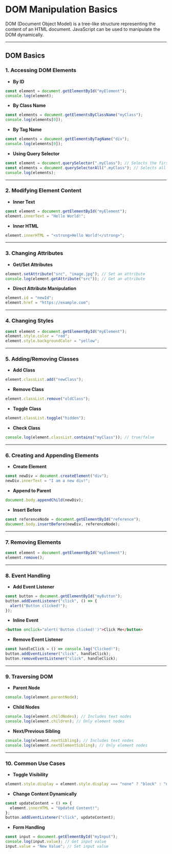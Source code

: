# DOM Manipulation Basics

DOM (Document Object Model) is a tree-like structure representing the content of an HTML document. JavaScript can be used to manipulate the DOM dynamically.

---

## DOM Basics

### **1. Accessing DOM Elements**

- **By ID**

```javascript
const element = document.getElementById("myElement");
console.log(element);
```

- **By Class Name**

```javascript
const elements = document.getElementsByClassName("myClass");
console.log(elements[0]);
```

- **By Tag Name**

```javascript
const elements = document.getElementsByTagName("div");
console.log(elements[0]);
```

- **Using Query Selector**

```javascript
const element = document.querySelector(".myClass"); // Selects the first match
const elements = document.querySelectorAll(".myClass"); // Selects all matches
console.log(elements);
```

---

### **2. Modifying Element Content**

- **Inner Text**

```javascript
const element = document.getElementById("myElement");
element.innerText = "Hello World!";
```

- **Inner HTML**

```javascript
element.innerHTML = "<strong>Hello World!</strong>";
```

---

### **3. Changing Attributes**

- **Get/Set Attributes**

```javascript
element.setAttribute("src", "image.jpg"); // Set an attribute
console.log(element.getAttribute("src")); // Get an attribute
```

- **Direct Attribute Manipulation**

```javascript
element.id = "newId";
element.href = "https://example.com";
```

---

### **4. Changing Styles**

```javascript
const element = document.getElementById("myElement");
element.style.color = "red";
element.style.backgroundColor = "yellow";
```

---

### **5. Adding/Removing Classes**

- **Add Class**

```javascript
element.classList.add("newClass");
```

- **Remove Class**

```javascript
element.classList.remove("oldClass");
```

- **Toggle Class**

```javascript
element.classList.toggle("hidden");
```

- **Check Class**

```javascript
console.log(element.classList.contains("myClass")); // true/false
```

---

### **6. Creating and Appending Elements**

- **Create Element**

```javascript
const newDiv = document.createElement("div");
newDiv.innerText = "I am a new div!";
```

- **Append to Parent**

```javascript
document.body.appendChild(newDiv);
```

- **Insert Before**

```javascript
const referenceNode = document.getElementById("reference");
document.body.insertBefore(newDiv, referenceNode);
```

---

### **7. Removing Elements**

```javascript
const element = document.getElementById("myElement");
element.remove();
```

---

### **8. Event Handling**

- **Add Event Listener**

```javascript
const button = document.getElementById("myButton");
button.addEventListener("click", () => {
  alert("Button clicked!");
});
```

- **Inline Event**

```html
<button onclick="alert('Button clicked!')">Click Me</button>
```

- **Remove Event Listener**

```javascript
const handleClick = () => console.log("Clicked!");
button.addEventListener("click", handleClick);
button.removeEventListener("click", handleClick);
```

---

### **9. Traversing DOM**

- **Parent Node**

```javascript
console.log(element.parentNode);
```

- **Child Nodes**

```javascript
console.log(element.childNodes); // Includes text nodes
console.log(element.children); // Only element nodes
```

- **Next/Previous Sibling**

```javascript
console.log(element.nextSibling); // Includes text nodes
console.log(element.nextElementSibling); // Only element nodes
```

---

### **10. Common Use Cases**

- **Toggle Visibility**

```javascript
element.style.display = element.style.display === "none" ? "block" : "none";
```

- **Change Content Dynamically**

```javascript
const updateContent = () => {
  element.innerHTML = "Updated Content!";
};
button.addEventListener("click", updateContent);
```

- **Form Handling**

```javascript
const input = document.getElementById("myInput");
console.log(input.value); // Get input value
input.value = "New Value"; // Set input value
```
